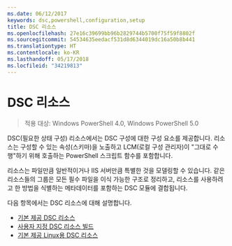 ```yaml
---
ms.date: 06/12/2017
keywords: dsc,powershell,configuration,setup
title: DSC 리소스
ms.openlocfilehash: 27e16c39699bb96b2829744b5700f75f59f8802f
ms.sourcegitcommit: 54534635eedacf531d8d6344019dc16a50b8b441
ms.translationtype: HT
ms.contentlocale: ko-KR
ms.lasthandoff: 05/17/2018
ms.locfileid: "34219813"
---
```

# <a name="dsc-resources"></a>DSC 리소스

>적용 대상: Windows PowerShell 4.0, Windows PowerShell 5.0

DSC(필요한 상태 구성) 리소스에서는 DSC 구성에 대한 구성 요소를 제공합니다. 리소스는 구성할 수 있는 속성(스키마)을 노출하고 LCM(로컬 구성 관리자)이 "그대로 수행"하기 위해 호출하는 PowerShell 스크립트 함수를 포함합니다.

리소스는 파일만큼 일반적이거나 IIS 서버만큼 특별한 것을 모델링할 수 있습니다.  같은 리소스들의 그룹은 모든 필수 파일을 이식 가능한 구조로 정리하고, 리소스를 사용하려고 한 방법을 식별하는 메타데이터를 포함하는 DSC 모듈에 결합됩니다.

다음 항목에서는 DSC 리소스에 대해 설명합니다.

- [기본 제공 DSC 리소스](builtInResource.md)
- [사용자 지정 DSC 리소스 빌드](authoringResource.md)
- [기본 제공 Linux용 DSC 리소스](lnxBuiltInResources.md)